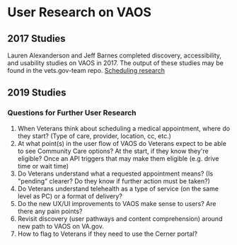 # User Research on VAOS

## 2017 Studies 

Lauren Alexanderson and Jeff Barnes completed discovery, accessibility, and usability studies on VAOS in 2017. The output of these studies may be found in the vets.gov-team repo. [Scheduling research](https://github.com/department-of-veterans-affairs/vets.gov-team/tree/master/Products/Health%20care/Scheduling/research)

## 2019 Studies 

### Questions for Further User Research

1. When Veterans think about scheduling a medical appointment, where do they start? (Type of care, provider, location, cc, etc.)
2. At what point(s) in the user flow of VAOS do Veterans expect to be able to see Community Care options? At the start, if they know they're eligible? Once an API triggers that may make them eligible (e.g. drive time or wait time)
3. Do Veterans understand what a requested appointment means? (Is "pending" clearer? Do they know if further action must be taken?)
4. Do Veterans understand telehealth as a type of service (on the same level as PC) or a format of delivery? 
5. Do the new UX/UI improvements to VAOS make sense to users? Are there any pain points?
6. Revisit discovery (user pathways and content comprehension) around new path to VAOS on VA.gov. 
7. How to flag to Veterans if they need to use the Cerner portal? 
